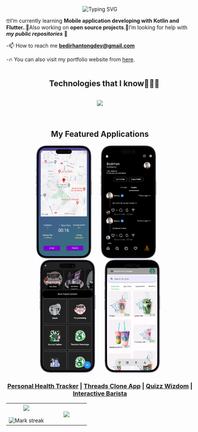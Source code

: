 
<p align="center">
<img src="https://readme-typing-svg.demolab.com?font=VT323&size=26&duration=3500&pause=500&center=true&width=435&lines=Hi+I'm+Bedirhan+Ton%C4%9F;Full+Stack+Mobile+App+Developer;Currently+Learning+.Net" alt="Typing SVG" /></a>

🤓I’m currently learning **Mobile application developing with Kotlin and Flutter.**.👾Also working on **open source projects**.🤝I’m looking for help with ***my public repositories*** 💪

-📫 How to reach me **bedirhantongdev@gmail.com** 

-🔥 You can also visit my portfolio website from [here](https://bedirhantong.github.io/#/).

<div id="user-content-toc">
  <ul align="center">
    <summary><h2 style="display: inline-block">Technologies that I know👨🏻‍💻</h2></summary>
  </ul>
</div>

<p align="center">
  <a href="https://skillicons.dev">
    <img src="https://skillicons.dev/icons?i=dart,flutter,kotlin,java,ai,figma,firebase,git&perline=8" />
  </a>
</p>
<br>

<div>
    <h2 align=center> My Featured Applications </h2>
</div>

<div align="center">
  <a href="storelinkhere"><img width=150 src="assets/images/pht.png" style="margin-right: 20px;"></a>
  <a href="storelinkhere"><img width=150 src="assets/images/threadss.png" style="margin-right: 20px;"></a>
  <a href="storelinkhere"><img width=150 src="assets/images/quizz.png" style="margin-right: 20px;"></a>
  <a href="storelinkhere"><img width=150 src="assets/images/bar.png"></a>
</div>


<h3 align="center">
  <a href="https://github.com/bedirhantong/PersonalHealthTrackerApp">Personal Health Tracker</a> |
  <a href="https://github.com/bedirhantong/threads_clone">Threads Clone App</a> |
  <a href="https://github.com/bedirhantong/quizwiz">Quizz Wizdom</a> |
  <a href="https://github.com/bedirhantong/flutter_barista">Interactive Barista</a>
</h3>


<p align="center">
<table align="center">
<tr border="none">
<td width="50%" align="center">
  
  <img  align="center"  src="https://github-readme-stats.vercel.app/api?username=bedirhantong&theme=nightowl&show_icons=true&count_private=true" />
  <br></br>
  <img  title="🔥 Get streak stats for your profile at git.io/streak-stats" alt="Mark streak" src="https://github-readme-stats.vercel.app/api/pin/?username=bedirhantong&repo=threads_clone&theme=nightowl&hide_border=false" /> 

</td>

<td width="50%" align="center">

  <img  align="center"  src="https://github-readme-stats.anuraghazra1.vercel.app/api/top-langs/?username=bedirhantong&theme=nightowl&hide_border=false&no-bg=true&no-frame=true&langs_count=5"/>

  </td>
</tr>
</table>